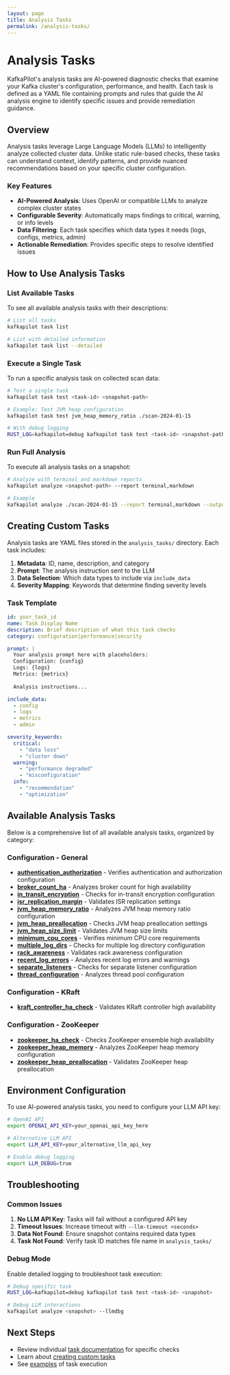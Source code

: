 ```yaml
---
layout: page
title: Analysis Tasks
permalink: /analysis-tasks/
---
```


# Analysis Tasks

KafkaPilot's analysis tasks are AI-powered diagnostic checks that examine your Kafka cluster's configuration, performance, and health. Each task is defined as a YAML file containing prompts and rules that guide the AI analysis engine to identify specific issues and provide remediation guidance.

## Overview

Analysis tasks leverage Large Language Models (LLMs) to intelligently analyze collected cluster data. Unlike static rule-based checks, these tasks can understand context, identify patterns, and provide nuanced recommendations based on your specific cluster configuration.

### Key Features

- **AI-Powered Analysis**: Uses OpenAI or compatible LLMs to analyze complex cluster states
- **Configurable Severity**: Automatically maps findings to critical, warning, or info levels
- **Data Filtering**: Each task specifies which data types it needs (logs, configs, metrics, admin)
- **Actionable Remediation**: Provides specific steps to resolve identified issues

## How to Use Analysis Tasks

### List Available Tasks

To see all available analysis tasks with their descriptions:

```bash
# List all tasks
kafkapilot task list

# List with detailed information
kafkapilot task list --detailed
```

### Execute a Single Task

To run a specific analysis task on collected scan data:

```bash
# Test a single task
kafkapilot task test <task-id> <snapshot-path>

# Example: Test JVM heap configuration
kafkapilot task test jvm_heap_memory_ratio ./scan-2024-01-15

# With debug logging
RUST_LOG=kafkapilot=debug kafkapilot task test <task-id> <snapshot-path>
```

### Run Full Analysis

To execute all analysis tasks on a snapshot:

```bash
# Analyze with terminal and markdown reports
kafkapilot analyze <snapshot-path> --report terminal,markdown

# Example
kafkapilot analyze ./scan-2024-01-15 --report terminal,markdown --output analysis-report.md
```

## Creating Custom Tasks

Analysis tasks are YAML files stored in the `analysis_tasks/` directory. Each task includes:

1. **Metadata**: ID, name, description, and category
2. **Prompt**: The analysis instruction sent to the LLM
3. **Data Selection**: Which data types to include via `include_data`
4. **Severity Mapping**: Keywords that determine finding severity levels

### Task Template

```yaml
id: your_task_id
name: Task Display Name
description: Brief description of what this task checks
category: configuration|performance|security

prompt: |
  Your analysis prompt here with placeholders:
  Configuration: {config}
  Logs: {logs}
  Metrics: {metrics}
  
  Analysis instructions...

include_data:
  - config
  - logs
  - metrics
  - admin

severity_keywords:
  critical:
    - "data loss"
    - "cluster down"
  warning:
    - "performance degraded"
    - "misconfiguration"
  info:
    - "recommendation"
    - "optimization"
```

## Available Analysis Tasks

Below is a comprehensive list of all available analysis tasks, organized by category:

### Configuration - General

- **[authentication_authorization](./authentication_authorization)** - Verifies authentication and authorization configuration
- **[broker_count_ha](./broker_count_ha)** - Analyzes broker count for high availability
- **[in_transit_encryption](./in_transit_encryption)** - Checks for in-transit encryption configuration
- **[isr_replication_margin](./isr_replication_margin)** - Validates ISR replication settings
- **[jvm_heap_memory_ratio](./jvm_heap_memory_ratio)** - Analyzes JVM heap memory ratio configuration
- **[jvm_heap_preallocation](./jvm_heap_preallocation)** - Checks JVM heap preallocation settings
- **[jvm_heap_size_limit](./jvm_heap_size_limit)** - Validates JVM heap size limits
- **[minimum_cpu_cores](./minimum_cpu_cores)** - Verifies minimum CPU core requirements
- **[multiple_log_dirs](./multiple_log_dirs)** - Checks for multiple log directory configuration
- **[rack_awareness](./rack_awareness)** - Validates rack awareness configuration
- **[recent_log_errors](./recent_log_errors)** - Analyzes recent log errors and warnings
- **[separate_listeners](./separate_listeners)** - Checks for separate listener configuration
- **[thread_configuration](./thread_configuration)** - Analyzes thread pool configuration

### Configuration - KRaft

- **[kraft_controller_ha_check](./kraft_controller_ha_check)** - Validates KRaft controller high availability

### Configuration - ZooKeeper

- **[zookeeper_ha_check](./zookeeper_ha_check)** - Checks ZooKeeper ensemble high availability
- **[zookeeper_heap_memory](./zookeeper_heap_memory)** - Analyzes ZooKeeper heap memory configuration
- **[zookeeper_heap_preallocation](./zookeeper_heap_preallocation)** - Validates ZooKeeper heap preallocation

## Environment Configuration

To use AI-powered analysis tasks, you need to configure your LLM API key:

```bash
# OpenAI API
export OPENAI_API_KEY=your_openai_api_key_here

# Alternative LLM API
export LLM_API_KEY=your_alternative_llm_api_key

# Enable debug logging
export LLM_DEBUG=true
```

## Troubleshooting

### Common Issues

1. **No LLM API Key**: Tasks will fail without a configured API key
2. **Timeout Issues**: Increase timeout with `--llm-timeout <seconds>`
3. **Data Not Found**: Ensure snapshot contains required data types
4. **Task Not Found**: Verify task ID matches file name in `analysis_tasks/`

### Debug Mode

Enable detailed logging to troubleshoot task execution:

```bash
# Debug specific task
RUST_LOG=kafkapilot=debug kafkapilot task test <task-id> <snapshot>

# Debug LLM interactions
kafkapilot analyze <snapshot> --llmdbg
```

## Next Steps

- Review individual [task documentation](./authentication_authorization) for specific checks
- Learn about [creating custom tasks](/how-to#custom-analysis-tasks)
- See [examples](/examples#analysis-tasks) of task execution